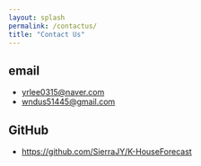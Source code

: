 ```yaml
---
layout: splash
permalink: /contactus/
title: "Contact Us"
---
```


## email
- yrlee0315@naver.com
- wndus51445@gmail.com

## GitHub
- https://github.com/SierraJY/K-HouseForecast
